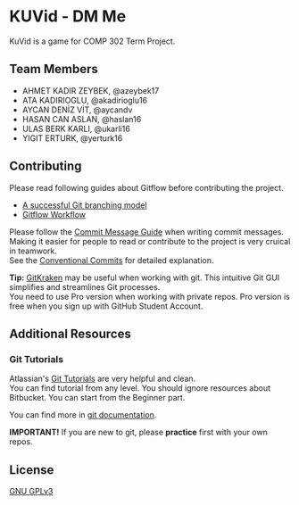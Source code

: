 # KUVid - DM Me

KuVid is a game for COMP 302 Term Project.

## Team Members

- AHMET KADIR ZEYBEK, @azeybek17
- ATA KADIRIOGLU, @akadirioglu16
- AYCAN DENİZ VİT, @aycandv
- HASAN CAN ASLAN, @haslan16
- ULAS BERK KARLI, @ukarli16
- YIGIT ERTURK, @yerturk16

## Contributing

Please read following guides about Gitflow before contributing the project.
- [A successful Git branching model](https://nvie.com/posts/a-successful-git-branching-model/)   
- [Gitflow Workflow](https://www.atlassian.com/git/tutorials/comparing-workflows/gitflow-workflow)

Please follow the [Commit Message Guide]($2) when writing commit messages.  
Making it easier for people to read or contribute to the project is very cruical in teamwork.  
See the [Conventional Commits](https://www.conventionalcommits.org/en/v1.0.0/) for detailed explanation.

**Tip:** [GitKraken](https://www.gitkraken.com) may be useful when working with git. This intuitive Git GUI simplifies and streamlines Git processes.  
You need to use Pro version when working with private repos. Pro version is free when you sign up with GitHub Student Account.

## Additional Resources

### Git Tutorials

Atlassian's [Git Tutorials](https://www.atlassian.com/git/tutorials) are very helpful and clean.  
You can find tutorial from any level. You should ignore resources about Bitbucket. You can start from the Beginner part.

You can find more in [git documentation](https://git-scm.com/docs/gittutorial).

**IMPORTANT!** If you are new to git, please **practice** first with your own repos. 

## License
[GNU GPLv3](https://choosealicense.com/licenses/gpl-3.0/)